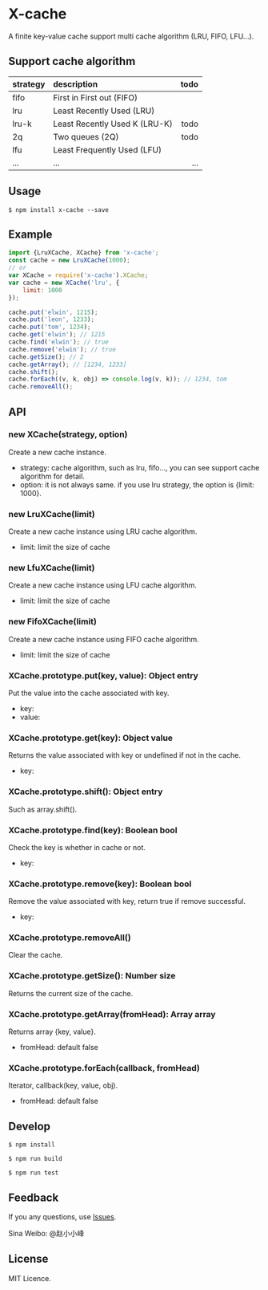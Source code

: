 # X-cache

A finite key-value cache support multi cache algorithm (LRU, FIFO, LFU...).

## Support cache algorithm
| strategy      | description                   | todo  |
| ------------- |:------------------------------| -----:|
| fifo          | First in First out (FIFO)     |       |
| lru           | Least Recently Used (LRU)     |       |
| lru-k         | Least Recently Used K (LRU-K) | todo  |
| 2q            | Two queues (2Q)               | todo  |
| lfu           | Least Frequently Used (LFU)   |       |
| ...           | ...                           | ...   |

## Usage

```
$ npm install x-cache --save
```

## Example
```javascript
import {LruXCache, XCache} from 'x-cache';
const cache = new LruXCache(1000);
// or
var XCache = require('x-cache').XCache;
var cache = new XCache('lru', {
    limit: 1000
});

cache.put('elwin', 1215);
cache.put('leon', 1233);
cache.put('tom', 1234);
cache.get('elwin'); // 1215
cache.find('elwin'); // true
cache.remove('elwin'); // true
cache.getSize(); // 2
cache.getArray(); // [1234, 1233]
cache.shift();
cache.forEach((v, k, obj) => console.log(v, k)); // 1234, tom
cache.removeAll();
```

## API

### new XCache(strategy, option)

Create a new cache instance.
* strategy: cache algorithm, such as lru, fifo..., you can see support cache algorithm for detail.
* option: it is not always same. if you use lru strategy, the option is {limit: 1000}.

### new LruXCache(limit)

Create a new cache instance using LRU cache algorithm.
* limit: limit the size of cache

### new LfuXCache(limit)

Create a new cache instance using LFU cache algorithm.
* limit: limit the size of cache

### new FifoXCache(limit)

Create a new cache instance using FIFO cache algorithm.
* limit: limit the size of cache

### XCache.prototype.put(key, value): Object entry

Put the value into the cache associated with key.
* key:
* value:

### XCache.prototype.get(key): Object value

Returns the value associated with key or undefined if not in the cache.
* key:

### XCache.prototype.shift(): Object entry

Such as array.shift().

### XCache.prototype.find(key): Boolean bool

Check the key is whether in cache or not.
* key:

### XCache.prototype.remove(key): Boolean bool

Remove the value associated with key, return true if remove successful.
* key:

### XCache.prototype.removeAll()

Clear the cache.

### XCache.prototype.getSize(): Number size

Returns the current size of the cache.

### XCache.prototype.getArray(fromHead): Array array

Returns array {key, value}.
* fromHead: default false

### XCache.prototype.forEach(callback, fromHead)

Iterator, callback(key, value, obj).
* fromHead: default false

## Develop

```
$ npm install

$ npm run build

$ npm run test
```

## Feedback

If you any questions, use [Issues](https://github.com/zfeng217/x-cache/issues).   

Sina Weibo: @赵小小峰

## License

MIT Licence.
